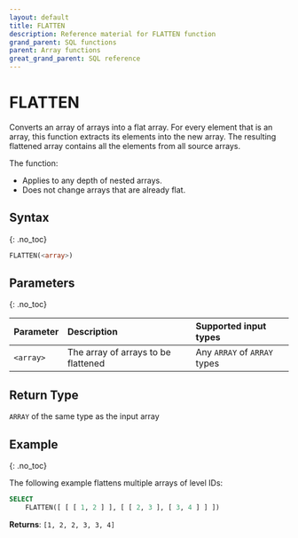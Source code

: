 ```yaml
---
layout: default
title: FLATTEN
description: Reference material for FLATTEN function
grand_parent: SQL functions
parent: Array functions
great_grand_parent: SQL reference
---
```


# FLATTEN

Converts an array of arrays into a flat array. For every element that is an array, this function extracts its elements into the new array. The resulting flattened array contains all the elements from all source arrays.

The function:

* Applies to any depth of nested arrays.
* Does not change arrays that are already flat.

## Syntax
{: .no_toc}

```sql
FLATTEN(<array>)
```

## Parameters
{: .no_toc}

| Parameter | Description                         |Supported input types |
| :--------- | :----------------------------------- | :---------------------|
| `<array>` | The array of arrays to be flattened | Any `ARRAY` of `ARRAY` types | 

## Return Type
`ARRAY` of the same type as the input array

## Example
{: .no_toc}

The following example flattens multiple arrays of level IDs: 

```sql
SELECT
	FLATTEN([ [ [ 1, 2 ] ], [ [ 2, 3 ], [ 3, 4 ] ] ])
```

**Returns**: `[1, 2, 2, 3, 3, 4]`
